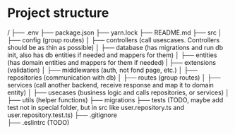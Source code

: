 # Project structure

/
├── .env
├── package.json
├── yarn.lock 
├── README.md 
├── src
│   ├── config (group routes)
│   ├── controllers (call usescases. Controllers should be as thin as possible)
│   ├── database (has migrations and run db init, also has db entities if needed and mappers for them)
│   ├── entities (has domain entities and mappers for them if needed)
|   ├── extensions (validation)
│   ├── middlewares (auth, not fond page, etc.)
│   ├── repositories (communication with db)
│   ├── routes (group routes)
│   ├── services (call another backend, receive response and map it to domain entity)
│   ├── usecases (business logic and calls repositories, or services)
│   ├── utils (helper functions)
├── migrations
├── tests  (TODO, maybe add test not in special folder, but in src like user.repository.ts and user.repository.test.ts)
├── .gitignore  
├── .eslintrc (TODO)
